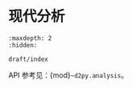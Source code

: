 # 现代分析

```{toctree}
:maxdepth: 2
:hidden:

draft/index
```

API 参考见：{mod}`~d2py.analysis`。

```{todo} 待修复
```
